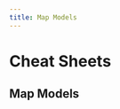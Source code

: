 ```yaml
---
title: Map Models
---
```

# Cheat Sheets <Badge text="not finished" type="warning"/>

## Map Models
